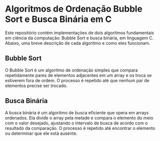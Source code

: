 # Algoritmos de Ordenação Bubble Sort e Busca Binária em C

Este repositório contém implementações de dois algoritmos fundamentais em ciência da computação: Bubble Sort e busca binária, em linguagem C. Abaixo, uma breve descrição de cada algoritmo e como eles funcionam.

## Bubble Sort
O Bubble Sort é um algoritmo de ordenação simples que compara repetidamente pares de elementos adjacentes em um array e os troca se estiverem fora de ordem. O processo é repetido até que nenhum par de elementos precise ser trocado.

## Busca Binária
A busca binária é um algoritmo de busca eficiente que opera em arrays ordenados. Ela divide o array pela metade e compara o elemento do meio com o valor desejado, ajustando o intervalo de busca de acordo com o resultado da comparação. O processo é repetido até encontrar o elemento ou determinar que ele está ausente. 
